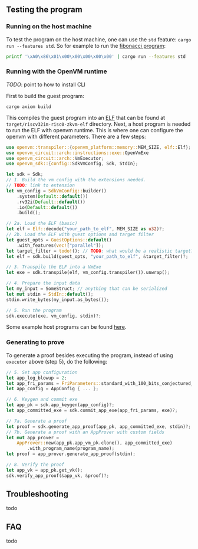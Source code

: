 ## Testing the program

### Running on the host machine

To test the program on the host machine, one can use the `std` feature: `cargo run --features std`. So for example to run the [fibonacci program](https://github.com/openvm-org/openvm/tree/main/benchmarks/programs/fibonacci):

```bash
printf '\xA0\x86\x01\x00\x00\x00\x00\x00' | cargo run --features std
```

### Running with the OpenVM runtime

*TODO*: point to how to install CLI

First to build the guest program:
```
cargo axiom build
```

This compiles the guest program into an [ELF](https://en.wikipedia.org/wiki/Executable_and_Linkable_Format) that can be found at `target/riscv32im-risc0-zkvm-elf` directory.
Next, a host program is needed to run the ELF with openvm runtime. This is where one can configure the openvm with different parameters. There are a few steps:

```rust
use openvm::transpiler::{openvm_platform::memory::MEM_SIZE, elf::Elf};
use openvm_circuit::arch::instructions::exe::OpenVmExe
use openvm_circuit::arch::VmExecutor;
use openvm_sdk::{config::SdkVmConfig, Sdk, StdIn};

let sdk = Sdk;
// 1. Build the vm config with the extensions needed.
// TODO: link to extension
let vm_config = SdkVmConfig::builder()
    .system(Default::default())
    .rv32i(Default::default())
    .io(Default::default())
    .build();

// 2a. Load the ELF (basic)
let elf = Elf::decode("your_path_to_elf", MEM_SIZE as u32)?;
// 2b. Load the ELF with guest options and target filter
let guest_opts = GuestOptions::default()
    .with_features(vec!["parallel"]);
let target_filter = todo!(); // TODO: what would be a realistic target?
let elf = sdk.build(guest_opts, "your_path_to_elf", &target_filter)?;

// 3. Transpile the ELF into a VmExe
let exe = sdk.transpile(elf, vm_config.transpiler()).unwrap();

// 4. Prepare the input data
let my_input = SomeStruct; // anything that can be serialized
let mut stdin = StdIn::default();
stdin.write_bytes(my_input.as_bytes());

// 5. Run the program
sdk.execute(exe, vm_config, stdin)?;
```
Some example host programs can be found [here](https://github.com/openvm-org/openvm/tree/main/benchmarks/src/bin).

### Generating to prove

To generate a proof besides executing the program, instead of using `executor` above (step 5), do the following:
```rust
// 5. Set app configuration
let app_log_blowup = 2;
let app_fri_params = FriParameters::standard_with_100_bits_conjectured_security(app_log_blowup);
let app_config = AppConfig { ... };

// 6. Keygen and commit exe
let app_pk = sdk.app_keygen(app_config)?;
let app_committed_exe = sdk.commit_app_exe(app_fri_params, exe)?;

// 7a. Generate a proof
let proof = sdk.generate_app_proof(app_pk, app_committed_exe, stdin)?;
// 7b. Generate a proof with an AppProver with custom fields
let mut app_prover =
    AppProver::new(app_pk.app_vm_pk.clone(), app_committed_exe)
        .with_program_name(program_name);
let proof = app_prover.generate_app_proof(stdin);

// 8. Verify the proof
let app_vk = app_pk.get_vk();
sdk.verify_app_proof(&app_vk, &proof)?;
```

## Troubleshooting

todo

## FAQ

todo